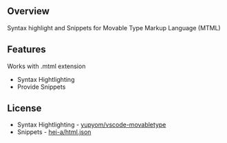 ## Overview

Syntax highlight and Snippets for Movable Type Markup Language (MTML)

## Features
Works with .mtml extension

- Syntax Hightlighting
- Provide Snippets

## License
- Syntax Hightlighting - <a href="https://github.com/yupyom/vscode-movabletype/tree/0.1.0">yupyom/vscode-movabletype</a>
- Snippets - <a href="https://gist.github.com/hei-a/73c9ccdad642b64d6d1c03b629ee14c7">hei-a/html.json</a>